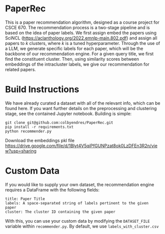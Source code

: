 # PaperRec
This is a paper recommendation algorithm, designed as a course project for CSCE 670. The recommendation process is a two-stage pipeline and is based on the idea of paper labels. We first assign embed the papers using SciNCL (https://aclanthology.org/2022.emnlp-main.802.pdf) and assign all papers to $k$ clusters, where $k$ is a tuned hyperparameter. Through the use of a LLM, we generate specific labels for each paper, which will be the backbone of our recommendation engine. For a given query title, we first find the constituent cluster. Then, using similarity scores between embeddings of the intracluster labels, we give our recommendation for related papers.

# Build Instructions
We have already curated a dataset with all of the relevant info, which can be found here. If you want further details on the preprocessing and clustering stage, see the contained Jupyter notebook. Building is simple:
```
git clone git@github.com:colbyendres/PaperRec.git
pip install -r requirements.txt
python recommender.py
```
Download the embeddings pkl file https://drive.google.com/file/d/1Blyt4V5qiPfGUNPzat8ok0LzDFEn3R2n/view?usp=sharing

# Custom Data
If you would like to supply your own dataset, the recommendation engine requires a DataFrame with the following fields:
```
title: Paper Title
labels: A space-separated string of labels pertinent to the given paper
cluster: The cluster ID containing the given paper
```
With this, you can use your custom data by modifying the `DATASET_FILE` variable within `recommender.py`. By default, we use `labels_with_cluster.csv`



